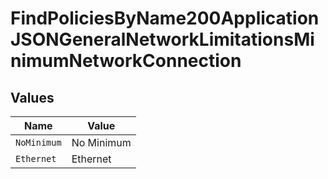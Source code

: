# FindPoliciesByName200ApplicationJSONGeneralNetworkLimitationsMinimumNetworkConnection


## Values

| Name        | Value       |
| ----------- | ----------- |
| `NoMinimum` | No Minimum  |
| `Ethernet`  | Ethernet    |